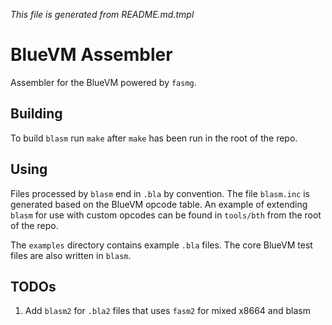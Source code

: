 _This file is generated from README.md.tmpl_

# BlueVM Assembler

Assembler for the BlueVM powered by `fasmg`.

## Building

To build `blasm` run `make` after `make` has been run in the root of the repo.

## Using

Files processed by `blasm` end in `.bla` by convention. The file `blasm.inc` is generated based on the BlueVM
opcode table. An example of extending `blasm` for use with custom opcodes can be found in `tools/bth` from the
root of the repo.

The `examples` directory contains example `.bla` files. The core BlueVM test files are also written in `blasm`.

## TODOs

1. Add `blasm2` for `.bla2` files that uses `fasm2` for mixed x8664 and blasm
